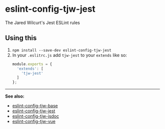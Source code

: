 # eslint-config-tjw-jest

The Jared Wilcurt's Jest ESLint rules


## Using this

1. `npm install --save-dev eslint-config-tjw-jest`
1. In your `.eslitrc.js` add `tjw-jest` to your `extends` like so:
    ```js
    module.exports = {
      'extends': [
        'tjw-jest'
      ]
    };
    ```

* * *

**See also:**

* [eslint-config-tjw-base](https://github.com/tjw-lint/eslint-config-tjw-base)
* [eslint-config-tjw-jest](https://github.com/tjw-lint/eslint-config-tjw-jest)
* [eslint-config-tjw-jsdoc](https://github.com/tjw-lint/eslint-config-tjw-jsdoc)
* [eslint-config-tjw-vue](https://github.com/tjw-lint/eslint-config-tjw-vue)
